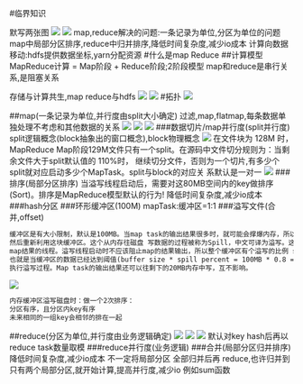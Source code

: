 #临界知识

默写两张图
![](.z_01_hadoop_02_mapreduce_拓扑_images/134b420c.png)
![](.z_01_hadoop_02_mapreduce_拓扑_images/7ca1c269.png)
map,reduce解决的问题:一条记录为单位,分区为单位的问题
map中局部分区排序,reduce中归并排序,降低时间复杂度,减少io成本
计算向数据移动:hdfs提供数据坐标,yarn分配资源
#什么是map Reduce
##计算模型
MapReduce计算 = Map阶段 + Reduce阶段;2阶段模型
map和reduce是串行关系,是阻塞关系

存储与计算共生,map reduce与hdfs
![](.z_01_hadoop_02_mapreduce_拓扑_images/f9e41fd9.png)
![](.z_01_hadoop_02_mapreduce_拓扑_images/305dd90a.png)
#拓扑
![](.z_01_hadoop_02_mapreduce_拓扑_images/72a03440.png)

##map(一条记录为单位,并行度由split大小确定)
过滤,map,flatmap,每条数据单独处理不考虑和其他数据的关系
![](.z_01_hadoop_02_mapreduce_拓扑_images/98a4efe4.png)
![](.z_01_hadoop_02_mapreduce_拓扑_images/d06136ea.png)
![](.z_01_hadoop_02_mapreduce_拓扑_images/7eaade33.png)
###数据切片/map并行度(split并行度)
split逻辑概念(block抽象出的窗口概念),block物理概念
![](.z_01_hadoop_02_mapreduce_拓扑_images/284429ad.png)
在文件块为 128M 时，MapReduce Map阶段129M文件只有一个split。在源码中文件切分规则为：当剩余文件大于split默认值的 110%时，
继续切分文件，否则为一个切片,有多少个split就对应启动多少个MapTask。split与block的对应关 系默认是一对一
![](.z_01_hadoop_02_mapreduce_拓扑_images/ae5e9bfd.png)
###排序(局部分区排序)
当溢写线程启动后，需要对这80MB空间内的key做排序(Sort)。排序是MapReduce模型默认的行为!
降低时间复杂度,减少io成本
###hash分区
###环形缓冲区(100M)
mapTask:缓冲区=1:1
###溢写文件(合并,offset)
```asp
缓冲区是有大小限制，默认是100MB。当map task的输出结果很多时，就可能会撑爆内存，所以 需要在一定条件下将缓冲区中的数据临时写入磁盘，
然后重新利用这块缓冲区。这个从内存往磁盘 写数据的过程被称为Spill，中文可译为溢写。这个溢写是由单独线程来完成，不影响往缓冲区写 
map结果的线程。溢写线程启动时不应该阻止map的结果输出，所以整个缓冲区有个溢写的比例 spill.percent。这个比例默认是0.8，
也就是当缓冲区的数据已经达到阈值(buffer size * spill percent = 100MB * 0.8 = 80MB)，溢写线程启动，锁定这80MB的内存，
执行溢写过程。Map task的输出结果还可以往剩下的20MB内存中写，互不影响。
```
![](.z_01_hadoop_02_mapreduce_拓扑_images/7ca1c269.png)
```asp
内存缓冲区溢写磁盘时：做一个2次排序：
分区有序，且分区内key有序
未来相同的一组key会相邻的排在一起
```
##reduce(分区为单位,并行度由业务逻辑确定)
![](.z_01_hadoop_02_mapreduce_拓扑_images/134b420c.png)
![](.z_01_hadoop_02_mapreduce_拓扑_images/3272f6cf.png)
![](.z_01_hadoop_02_mapreduce_拓扑_images/7fe530b9.png)
默认对key hash后再以reduce task数量取模
###reduce并行度(业务逻辑)
###合并(局部分区归并排序)
降低时间复杂度,减少io成本
不一定将局部分区 全部归并后再 reduce,也许归并到只有两个局部分区,就开始计算,提高并行度,减少io
例如sum函数


